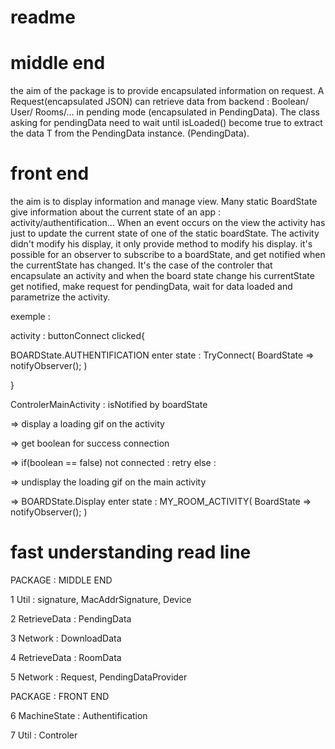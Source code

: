 # readme



# middle end 


the aim of the package is to provide encapsulated information on request.
A Request(encapsulated JSON) can retrieve data from backend : Boolean/ User/ Rooms/...
in pending mode (encapsulated in PendingData<T>).
The class asking for pendingData need to wait until isLoaded() become true
to extract the data T from the PendingData<T> instance.
(PendingData).


# front end 


the aim is to display information and manage view.
Many static BoardState give information about the current state of an app :
activity/authentification...
When an event occurs on the view the activity has just to update the current
state of one of the static boardState. The activity didn't modify his display,
it only provide method to modify his display.
it's possible for an observer to subscribe to a boardState, and get notified
when the currentState has changed.
It's the case of the controler that encapsulate an activity and when the board
state change his currentState get notified, make request for pendingData,
wait for data loaded and parametrize the activity.

exemple  :

activity : buttonConnect clicked{

BOARDState.AUTHENTIFICATION enter state : TryConnect(  BoardState =>  notifyObserver(); )

}

ControlerMainActivity : isNotified by boardState

=> display a loading gif on the activity

=> get boolean for success connection

=> if(boolean == false) not connected : retry  else :

=> undisplay the loading gif on the main activity

=> BOARDState.Display enter state : MY_ROOM_ACTIVITY(  BoardState =>  notifyObserver(); )




# fast understanding read line 


PACKAGE : MIDDLE END 

1 Util : signature, MacAddrSignature, Device

2 RetrieveData : PendingData

3 Network : DownloadData 

4 RetrieveData : RoomData 

5 Network : Request, PendingDataProvider

PACKAGE : FRONT END 

6 MachineState : Authentification 

7 Util : Controler




